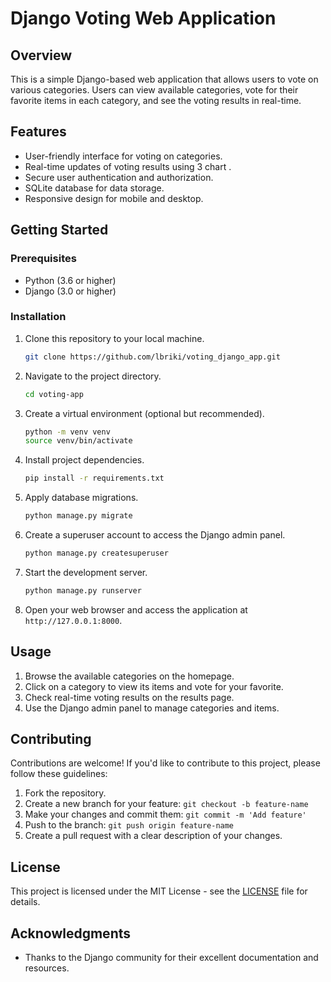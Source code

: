 # Django Voting Web Application

## Overview

This is a simple Django-based web application that allows users to vote on various categories. Users can view available categories, vote for their favorite items in each category, and see the voting results in real-time.


## Features

- User-friendly interface for voting on categories.
- Real-time updates of voting results using 3 chart .
- Secure user authentication and authorization.
- SQLite database for data storage.
- Responsive design for mobile and desktop.

## Getting Started

### Prerequisites

- Python (3.6 or higher)
- Django (3.0 or higher)

### Installation

1. Clone this repository to your local machine.

   ```bash
   git clone https://github.com/lbriki/voting_django_app.git
   ```

2. Navigate to the project directory.

   ```bash
   cd voting-app
   ```

3. Create a virtual environment (optional but recommended).

   ```bash
   python -m venv venv
   source venv/bin/activate
   ```

4. Install project dependencies.

   ```bash
   pip install -r requirements.txt
   ```

5. Apply database migrations.

   ```bash
   python manage.py migrate
   ```

6. Create a superuser account to access the Django admin panel.

   ```bash
   python manage.py createsuperuser
   ```

7. Start the development server.

   ```bash
   python manage.py runserver
   ```

8. Open your web browser and access the application at `http://127.0.0.1:8000`.

## Usage

1. Browse the available categories on the homepage.
2. Click on a category to view its items and vote for your favorite.
3. Check real-time voting results on the results page.
4. Use the Django admin panel to manage categories and items.



## Contributing

Contributions are welcome! If you'd like to contribute to this project, please follow these guidelines:

1. Fork the repository.
2. Create a new branch for your feature: `git checkout -b feature-name`
3. Make your changes and commit them: `git commit -m 'Add feature'`
4. Push to the branch: `git push origin feature-name`
5. Create a pull request with a clear description of your changes.

## License

This project is licensed under the MIT License - see the [LICENSE](LICENSE) file for details.

## Acknowledgments

- Thanks to the Django community for their excellent documentation and resources.
